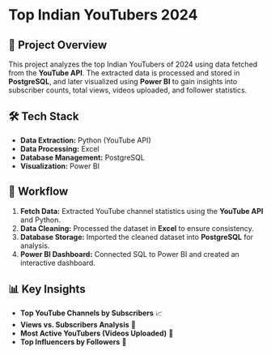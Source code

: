 # Top Indian YouTubers 2024

## 📌 Project Overview
This project analyzes the top Indian YouTubers of 2024 using data fetched from the **YouTube API**. The extracted data is processed and stored in **PostgreSQL**, and later visualized using **Power BI** to gain insights into subscriber counts, total views, videos uploaded, and follower statistics.

## 🛠 Tech Stack
- **Data Extraction:** Python (YouTube API)
- **Data Processing:** Excel
- **Database Management:** PostgreSQL
- **Visualization:** Power BI

## 🔄 Workflow
1. **Fetch Data:** Extracted YouTube channel statistics using the **YouTube API** and Python.
2. **Data Cleaning:** Processed the dataset in **Excel** to ensure consistency.
3. **Database Storage:** Imported the cleaned dataset into **PostgreSQL** for analysis.
4. **Power BI Dashboard:** Connected SQL to Power BI and created an interactive dashboard.

## 📊 Key Insights
- **Top YouTube Channels by Subscribers** 📈
- **Views vs. Subscribers Analysis** 👀
- **Most Active YouTubers (Videos Uploaded)** 🎥
- **Top Influencers by Followers** 👥
